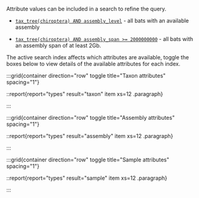 Attribute values can be included in a search to refine the query.

- [`tax_tree(chiroptera) AND assembly_level`](/search?query=tax_tree%28chiroptera%29%20AND%20assembly_level&result=taxon&taxonomy=ncbi) - all bats with an available assembly

- [`tax_tree(chiroptera) AND assembly_span >= 2000000000`](/search?query=tax_tree%28chiroptera%29%20AND%20assembly_span%20%3E%3D%202000000000&result=taxon&taxonomy=ncbi) - all bats with an assembly span of at least 2Gb.

The active search index affects which attributes are available, toggle the boxes below to view details of the available attributes for each index.

:::grid{container direction="row" toggle title="Taxon attributes" spacing="1"}

::report{report="types" result="taxon" item xs=12 .paragraph}

:::

:::grid{container direction="row" toggle title="Assembly attributes" spacing="1"}

::report{report="types" result="assembly" item xs=12 .paragraph}

:::

:::grid{container direction="row" toggle title="Sample attributes" spacing="1"}

::report{report="types" result="sample" item xs=12 .paragraph}

:::
